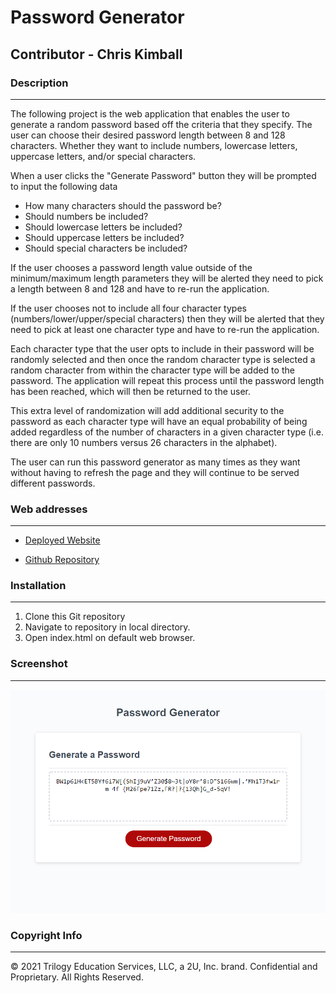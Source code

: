 # Password Generator


## Contributor - Chris Kimball


### Description
---------------
The following project is the web application that enables the user to generate a random password based off the criteria that they specify. The user can choose their desired password length between 8 and 128 characters. Whether they want to include numbers, lowercase letters, uppercase letters, and/or special characters.

When a user clicks the "Generate Password" button they will be prompted to input the following data
* How many characters should the password be?
* Should numbers be included?
* Should lowercase letters be included?
* Should uppercase letters be included?
* Should special characters be included?

If the user chooses a password length value outside of the minimum/maximum length parameters they will be alerted they need to pick a length between 8 and 128 and have to re-run the application.

If the user chooses not to include all four character types (numbers/lower/upper/special characters) then they will be alerted that they need to pick at least one character type and have to re-run the application.

Each character type that the user opts to include in their password will be randomly selected and then once the random character type is selected a random character from within the character type will be added to the password. The application will repeat this process until the password length has been reached, which will then be returned to the user.

This extra level of randomization will add additional security to the password as each character type will have an equal probability of being added regardless of the number of characters in a given character type (i.e. there are only 10 numbers versus 26 characters in the alphabet).

The user can run this password generator as many times as they want without having to refresh the page and they will continue to be served different passwords.

### Web addresses
---------------
*  [Deployed Website](https://chriskimball.github.io/pw-gen9999/ "Horiseon Social Solution Services")

*  [Github Repository](https://github.com/chriskimball/pw-gen9999 "Github Repo")


### Installation
---------------
1. Clone this Git repository
2. Navigate to repository in local directory.
3. Open index.html on default web browser.


### Screenshot
---------------
![Screenshot of Horseon Social Services Website](./assets/screenshot.png)


### Copyright Info
---------------
© 2021 Trilogy Education Services, LLC, a 2U, Inc. brand. Confidential and Proprietary. All Rights Reserved.